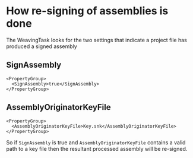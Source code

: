 # How re-signing of assemblies is done

The WeavingTask looks for the two settings that indicate a project file has produced a signed assembly

## SignAssembly 

    <PropertyGroup>
      <SignAssembly>true</SignAssembly>
    </PropertyGroup>

## AssemblyOriginatorKeyFile 

    <PropertyGroup>
      <AssemblyOriginatorKeyFile>Key.snk</AssemblyOriginatorKeyFile>
    </PropertyGroup>


So if `SignAssembly` is true and `AssemblyOriginatorKeyFile` contains a valid path to a key file then the resultant processed assembly will be re-signed.
